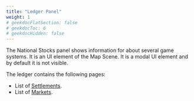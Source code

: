 ```yaml
---
title: "Ledger Panel"
weight: 1
# geekdocFlatSection: false
# geekdocToc: 6
# geekdocHidden: false
---
```


The National Stocks panel shows information for about several game systems. It is an UI element of the Map Scene. It is a modal UI element and by default it is not visible.

The ledger contains the following pages:

* List of [Settlements](docs/the-nation/settlements/).
* List of [Markets](docs/trade-system/market/).

